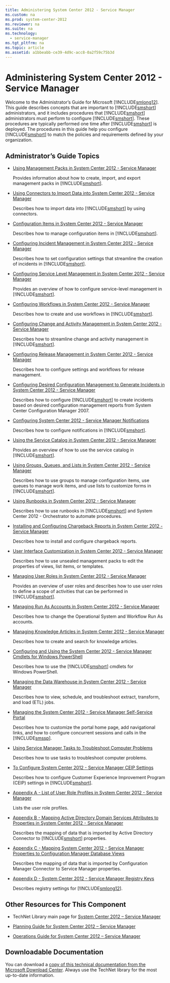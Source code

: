 ```yaml
---
title: Administering System Center 2012 - Service Manager
ms.custom: na
ms.prod: system-center-2012
ms.reviewer: na
ms.suite: na
ms.technology: 
  - service-manager
ms.tgt_pltfrm: na
ms.topic: article
ms.assetid: a1bbeabb-ce39-4d9c-acc8-0a2f59c75b3d
---
```

# Administering System Center 2012 - Service Manager
Welcome to the Administrator’s Guide for Microsoft [!INCLUDE[smlong12](../Token/smlong12_md.md)]. This guide describes concepts that are important to [!INCLUDE[smshort](../Token/smshort_md.md)] administrators, and it includes procedures that [!INCLUDE[smshort](../Token/smshort_md.md)] administrators must perform to configure [!INCLUDE[smshort](../Token/smshort_md.md)]. These procedures are typically performed one time after [!INCLUDE[smshort](../Token/smshort_md.md)] is deployed. The procedures in this guide help you configure [!INCLUDE[smshort](../Token/smshort_md.md)] to match the policies and requirements defined by your organization.

## Administrator’s Guide Topics

-   [Using Management Packs in System Center 2012 - Service Manager](../Topic/Using-Management-Packs-in-System-Center-2012---Service-Manager.md)

    Provides information about how to create, import, and export management packs in [!INCLUDE[smshort](../Token/smshort_md.md)].

-   [Using Connectors to Import Data into System Center 2012 - Service Manager](../Topic/Using-Connectors-to-Import-Data-into-System-Center-2012---Service-Manager.md)

    Describes how to import data into [!INCLUDE[smshort](../Token/smshort_md.md)] by using connectors.

-   [Configuration Items in System Center 2012 - Service Manager](../Topic/Configuration-Items-in-System-Center-2012---Service-Manager.md)

    Describes how to manage configuration items in [!INCLUDE[smshort](../Token/smshort_md.md)].

-   [Configuring Incident Management in System Center 2012 - Service Manager](../Topic/Configuring-Incident-Management-in-System-Center-2012---Service-Manager.md)

    Describes how to set configuration settings that streamline the creation of incidents in [!INCLUDE[smshort](../Token/smshort_md.md)].

-   [Configuring Service Level Management in System Center 2012 - Service Manager](../Topic/Configuring-Service-Level-Management-in-System-Center-2012---Service-Manager.md)

    Provides an overview of how to configure service\-level management in [!INCLUDE[smshort](../Token/smshort_md.md)].

-   [Configuring Workflows in System Center 2012 - Service Manager](../Topic/Configuring-Workflows-in-System-Center-2012---Service-Manager.md)

    Describes how to create and use workflows in [!INCLUDE[smshort](../Token/smshort_md.md)].

-   [Configuring Change and Activity Management in System Center 2012 - Service Manager](../Topic/Configuring-Change-and-Activity-Management-in-System-Center-2012---Service-Manager.md)

    Describes how to streamline change and activity management in [!INCLUDE[smshort](../Token/smshort_md.md)].

-   [Configuring Release Management in System Center 2012 - Service Manager](../Topic/Configuring-Release-Management-in-System-Center-2012---Service-Manager.md)

    Describes how to configure settings and workflows for release management.

-   [Configuring Desired Configuration Management to Generate Incidents in System Center 2012 - Service Manager](../Topic/Configuring-Desired-Configuration-Management-to-Generate-Incidents-in-System-Center-2012---Service-Manager.md)

    Describes how to configure [!INCLUDE[smshort](../Token/smshort_md.md)] to create incidents based on desired configuration management reports from System Center Configuration Manager 2007.

-   [Configuring System Center 2012 - Service Manager Notifications](../Topic/Configuring-System-Center-2012---Service-Manager-Notifications.md)

    Describes how to configure notifications in [!INCLUDE[smshort](../Token/smshort_md.md)].

-   [Using the Service Catalog in System Center 2012 - Service Manager](../Topic/Using-the-Service-Catalog-in-System-Center-2012---Service-Manager.md)

    Provides an overview of how to use the service catalog in [!INCLUDE[smshort](../Token/smshort_md.md)].

-   [Using Groups, Queues, and Lists in System Center 2012 - Service Manager](../Topic/Using-Groups,-Queues,-and-Lists-in-System-Center-2012---Service-Manager.md)

    Describes how to use groups to manage configuration items, use queues to manage work items, and use lists to customize forms in [!INCLUDE[smshort](../Token/smshort_md.md)].

-   [Using Runbooks in System Center 2012 - Service Manager](../Topic/Using-Runbooks-in-System-Center-2012---Service-Manager.md)

    Describes how to use runbooks in [!INCLUDE[smshort](../Token/smshort_md.md)] and System Center 2012 \- Orchestrator to automate procedures.

-   [Installing and Configuring Chargeback Reports in System Center 2012 - Service Manager](../Topic/Installing-and-Configuring-Chargeback-Reports-in-System-Center-2012---Service-Manager.md)

    Describes how to install and configure chargeback reports.

-   [User Interface Customization in System Center 2012 - Service Manager](../Topic/User-Interface-Customization-in-System-Center-2012---Service-Manager.md)

    Describes how to use unsealed management packs to edit the properties of views, list items, or templates.

-   [Managing User Roles in System Center 2012 - Service Manager](../Topic/Managing-User-Roles-in-System-Center-2012---Service-Manager.md)

    Provides an overview of user roles and describes how to use user roles to define a scope of activities that can be performed in [!INCLUDE[smshort](../Token/smshort_md.md)].

-   [Managing Run As Accounts in System Center 2012 - Service Manager](../Topic/Managing-Run-As-Accounts-in-System-Center-2012---Service-Manager.md)

    Describes how to change the Operational System and Workflow Run As accounts.

-   [Managing Knowledge Articles in System Center 2012 - Service Manager](../Topic/Managing-Knowledge-Articles-in-System-Center-2012---Service-Manager.md)

    Describes how to create and search for knowledge articles.

-   [Configuring and Using the System Center 2012 - Service Manager Cmdlets for Windows PowerShell](../Topic/Configuring-and-Using-the-System-Center-2012---Service-Manager-Cmdlets-for-Windows-PowerShell.md)

    Describes how to use the [!INCLUDE[smshort](../Token/smshort_md.md)] cmdlets for Windows PowerShell.

-   [Managing the Data Warehouse in System Center 2012 - Service Manager](../Topic/Managing-the-Data-Warehouse-in-System-Center-2012---Service-Manager.md)

    Describes how to view, schedule, and troubleshoot extract, transform, and load \(ETL\) jobs.

-   [Managing the System Center 2012 - Service Manager Self-Service Portal](../Topic/Managing-the-System-Center-2012---Service-Manager-Self-Service-Portal.md)

    Describes how to customize the portal home page, add navigational links, and how to configure concurrent sessions and calls in the [!INCLUDE[smssp](../Token/smssp_md.md)].

-   [Using Service Manager Tasks to Troubleshoot Computer Problems](../Topic/Using-Service-Manager-Tasks-to-Troubleshoot-Computer-Problems.md)

    Describes how to use tasks to troubleshoot computer problems.

-   [To Configure System Center 2012 - Service Manager CEIP Settings](../Topic/To-Configure-System-Center-2012---Service-Manager-CEIP-Settings.md)

    Describes how to configure Customer Experience Improvement Program \(CEIP\) settings in [!INCLUDE[smshort](../Token/smshort_md.md)].

-   [Appendix A - List of User Role Profiles in System Center 2012 - Service Manager](../Topic/Appendix-A---List-of-User-Role-Profiles-in-System-Center-2012---Service-Manager.md)

    Lists the user role profiles.

-   [Appendix B - Mapping Active Directory Domain Services Attributes to Properties in System Center 2012 - Service Manager](../Topic/Appendix-B---Mapping-Active-Directory-Domain-Services-Attributes-to-Properties-in-System-Center-2012---Service-Manager.md)

    Describes the mapping of data that is imported by Active Directory Connector to  [!INCLUDE[smshort](../Token/smshort_md.md)] properties.

-   [Appendix C - Mapping System Center 2012 - Service Manager Properties to Configuration Manager Database Views](../Topic/Appendix-C---Mapping-System-Center-2012---Service-Manager-Properties-to-Configuration-Manager-Database-Views.md)

    Describes the mapping of data that is imported by Configuration Manager Connector to Service Manager properties.

-   [Appendix D - System Center 2012 - Service Manager Registry Keys](../Topic/Appendix-D---System-Center-2012---Service-Manager-Registry-Keys.md)

    Describes registry settings for [!INCLUDE[smlong12](../Token/smlong12_md.md)].

## Other Resources for This Component

-   TechNet Library main page for [System Center 2012 – Service Manager](http://go.microsoft.com/fwlink/p/?LinkId=220655)

-   [Planning Guide for System Center 2012 – Service Manager](http://go.microsoft.com/fwlink/p/?LinkId=209672)

-   [Operations Guide for System Center 2012 – Service Manager](http://go.microsoft.com/fwlink/p/?LinkId=220656)

## Downloadable Documentation
You can download a [copy of this technical documentation from the Microsoft Download Center](http://go.microsoft.com/fwlink/?LinkId=246620). Always use the TechNet library for the most up\-to\-date information.

